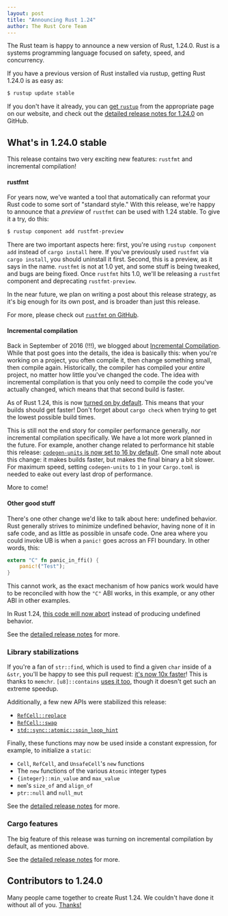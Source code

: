 ```yaml
---
layout: post
title: "Announcing Rust 1.24"
author: The Rust Core Team
---
```


The Rust team is happy to announce a new version of Rust, 1.24.0. Rust is a
systems programming language focused on safety, speed, and concurrency.

If you have a previous version of Rust installed via rustup, getting Rust
1.24.0 is as easy as:

```bash
$ rustup update stable
```

If you don't have it already, you can [get `rustup`][install] from the
appropriate page on our website, and check out the [detailed release notes for
1.24.0][notes] on GitHub.

[install]: https://www.rust-lang.org/install.html
[notes]: https://github.com/rust-lang/rust/blob/master/RELEASES.md#version-1240-2018-02-15

## What's in 1.24.0 stable

This release contains two very exciting new features: `rustfmt` and incremental compilation!

#### rustfmt

For years now, we've wanted a tool that automatically can reformat your Rust code to some sort
of "standard style." With this release, we're happy to announce that a *preview* of `rustfmt`
can be used with 1.24 stable. To give it a try, do this:

```bash
$ rustup component add rustfmt-preview
```

There are two important aspects here: first, you're using `rustup component
add` instead of `cargo install` here. If you've previously used `rustfmt` via
`cargo install`, you should uninstall it first. Second, this is a preview, as
it says in the name. `rustfmt` is not at 1.0 yet, and some stuff is being
tweaked, and bugs are being fixed. Once `rustfmt` hits 1.0, we'll be
releasing a `rustfmt` component and deprecating `rustfmt-preview`.

In the near future, we plan on writing a post about this release strategy, as it's big
enough for its own post, and is broader than just this release.

For more, please check out [`rustfmt` on GitHub](https://github.com/rust-lang-nursery/rustfmt).

#### Incremental compilation

Back in September of 2016 (!!!), we blogged about [Incremental Compilation](https://blog.rust-lang.org/2016/09/08/incremental.html).
While that post goes into the details, the idea is basically this: when you're working on
a project, you often compile it, then change something small, then compile again. Historically,
the compiler has compiled your *entire* project, no matter how little you've changed the code.
The idea with incremental compilation is that you only need to compile the code you've actually
changed, which means that that second build is faster.

As of Rust 1.24, this is now [turned on by default](https://github.com/rust-lang/cargo/pull/4817).
This means that your builds should get faster! Don't forget about `cargo check` when trying
to get the lowest possible build times.

This is still not the end story for compiler performance generally, nor incremental compilation
specifically. We have a lot more work planned in the future. For example, another change
related to performance hit stable this release:
[`codegen-units` is now set to 16 by default](https://github.com/rust-lang/rust/pull/46910).
One small note about this change: it makes builds faster, but makes the final binary a bit
slower. For maximum speed, setting `codegen-units` to `1` in your `Cargo.toml` is needed
to eake out every last drop of performance.

More to come!

#### Other good stuff

There's one other change we'd like to talk about here: undefined behavior. Rust generally
strives to minimize undefined behavior, having none of it in safe code, and as little as
possible in unsafe code. One area where you could invoke UB is when a `panic!` goes
across an FFI boundary. In other words, this:

```rust
extern "C" fn panic_in_ffi() {
    panic!("Test");
}
```

This cannot work, as the exact mechanism of how panics work would have to be reconciled
with how the `"C"` ABI works, in this example, or any other ABI in other examples.

In Rust 1.24, [this code will now abort](https://github.com/rust-lang/rust/pull/46833)
instead of producing undefined behavior.

See the [detailed release notes][notes] for more.

### Library stabilizations

If you're a fan of `str::find`, which is used to find a given `char` inside of a `&str`, you'll be
happy to see this pull request: [it's now 10x faster](https://github.com/rust-lang/rust/pull/46735)!
This is thanks to `memchr`. `[u8]::contains` [uses it too](https://github.com/rust-lang/rust/pull/46713),
though it doesn't get such an extreme speedup.

Additionally, a few new APIs were stabilized this release:

* [`RefCell::replace`](https://doc.rust-lang.org/std/cell/struct.RefCell.html#method.replace)
* [`RefCell::swap`](https://doc.rust-lang.org/std/cell/struct.RefCell.html#method.swap)
* [`std::sync::atomic::spin_loop_hint`](https://doc.rust-lang.org/std/sync/atomic/fn.spin_loop_hint.html)

Finally, these functions may now be used inside a constant expression, for example, to initialize a `static`:

* `Cell`, `RefCell`, and `UnsafeCell`'s `new` functions
* The `new` functions of the various `Atomic` integer types
* `{integer}::min_value` and `max_value`
* `mem`'s `size_of` and `align_of`
* `ptr::null` and `null_mut`

See the [detailed release notes][notes] for more.

### Cargo features

The big feature of this release was turning on incremental compilation by default, as mentioned above.

See the [detailed release notes][notes] for more.

## Contributors to 1.24.0

Many people came together to create Rust 1.24. We couldn't have done it
without all of you. [Thanks!](https://thanks.rust-lang.org/rust/1.24.0)
